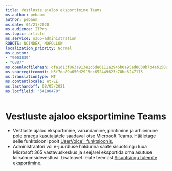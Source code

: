 ```yaml
---
title: Vestluste ajaloo eksportimine Teams
ms.author: pebaum
author: pebaum
ms.date: 04/21/2020
ms.audience: ITPro
ms.topic: article
ms.service: o365-administration
ROBOTS: NOINDEX, NOFOLLOW
localization_priority: Normal
ms.custom:
- "9003839"
- "6887"
ms.openlocfilehash: dfa1d13f863a913e2c6de6111a2946b0a95ad8038b7b4ab15091ca3e1271e7a2
ms.sourcegitcommit: b5f7da89a650d2915dc652449623c78be6247175
ms.translationtype: MT
ms.contentlocale: et-EE
ms.lasthandoff: 08/05/2021
ms.locfileid: "54100470"
---
```

# <a name="export-chat-history-in-teams"></a>Vestluste ajaloo eksportimine Teams

- Vestluste ajaloo eksportimine, varundamine, printimine ja arhiivimine pole praegu kasutajatele saadaval otse Microsoft Teams. Hääletage selle funktsiooni poolt [UserVoice'i funktsioonis.](https://microsoftteams.uservoice.com/forums/555103-public/suggestions/16982542-backup-export-printing-archive-options?page=2&per_page=20)
- Administraatori või e-juurdluse haldurina [](https://docs.microsoft.com/microsoft-365/compliance/content-search?view=o365-worldwide) saate sisuotsingu luua Microsoft 365 vastavuskeskus ja seejärel eksportida oma asutuse kiirsõnumsidevestlusi. Lisateavet leiate teemast [Sisuotsingu tulemite eksportimine.](https://docs.microsoft.com/microsoft-365/compliance/export-search-results?view=o365-worldwide)
